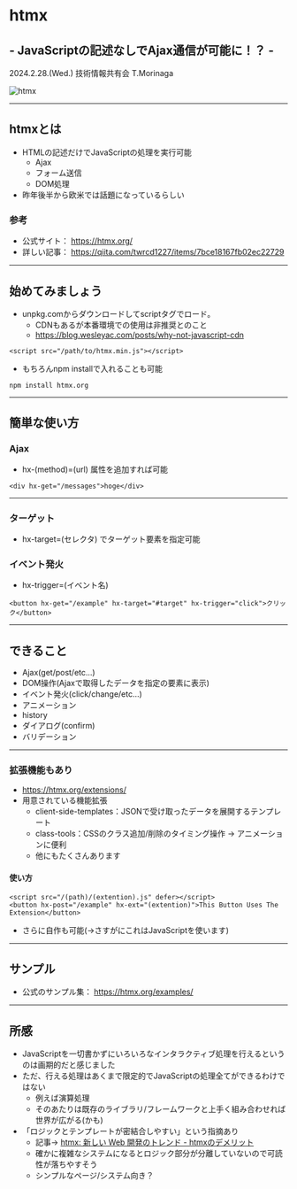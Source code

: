 # htmx
## - JavaScriptの記述なしでAjax通信が可能に！？ -
2024.2.28.(Wed.) 技術情報共有会
T.Morinaga

![htmx](https://raw.githubusercontent.com/bigskysoftware/htmx/master/www/static/img/htmx_logo.1.png)

---

## htmxとは
* HTMLの記述だけでJavaScriptの処理を実行可能
  * Ajax
  * フォーム送信
  * DOM処理
* 昨年後半から欧米では話題になっているらしい

### 参考
* 公式サイト： https://htmx.org/
* 詳しい記事： https://qiita.com/twrcd1227/items/7bce18167fb02ec22729

---

## 始めてみましょう
* unpkg.comからダウンロードしてscriptタグでロード。
  * CDNもあるが本番環境での使用は非推奨とのこと
  * https://blog.wesleyac.com/posts/why-not-javascript-cdn

```
<script src="/path/to/htmx.min.js"></script>
```

* もちろんnpm installで入れることも可能

```
npm install htmx.org
```

---

## 簡単な使い方
### Ajax
* hx-(method)=(url) 属性を追加すれば可能
```
<div hx-get="/messages">hoge</div>
```

---

### ターゲット
* hx-target=(セレクタ) でターゲット要素を指定可能

### イベント発火
* hx-trigger=(イベント名)

```
<button hx-get="/example" hx-target="#target" hx-trigger="click">クリック</button>
```

---

## できること
* Ajax(get/post/etc...)
* DOM操作(Ajaxで取得したデータを指定の要素に表示)
* イベント発火(click/change/etc...)
* アニメーション
* history
* ダイアログ(confirm)
* バリデーション

---

### 拡張機能もあり
* https://htmx.org/extensions/
* 用意されている機能拡張
  * client-side-templates：JSONで受け取ったデータを展開するテンプレート
  * class-tools：CSSのクラス追加/削除のタイミング操作 → アニメーションに便利
  * 他にもたくさんあります

#### 使い方
```
<script src="/(path)/(extention).js" defer></script>
<button hx-post="/example" hx-ext="(extention)">This Button Uses The Extension</button>
```

* さらに自作も可能(→さすがにこれはJavaScriptを使います)

---

## サンプル
* 公式のサンプル集： https://htmx.org/examples/

---

## 所感
* JavaScriptを一切書かずにいろいろなインタラクティブ処理を行えるというのは画期的だと感じました
* ただ、行える処理はあくまで限定的でJavaScriptの処理全てができるわけではない
  * 例えば演算処理
  * そのあたりは既存のライブラリ/フレームワークと上手く組み合わせれば世界が広がる(かも)
* 「ロジックとテンプレートが密結合しやすい」という指摘あり
  * 記事→ [htmx: 新しい Web 開発のトレンド - htmxのデメリット](https://descarty.com/blog/htmx-introduction/#htmx-%E3%81%AE%E3%83%87%E3%83%A1%E3%83%AA%E3%83%83%E3%83%88)
  * 確かに複雑なシステムになるとロジック部分が分離していないので可読性が落ちやすそう
  * シンプルなページ/システム向き？

